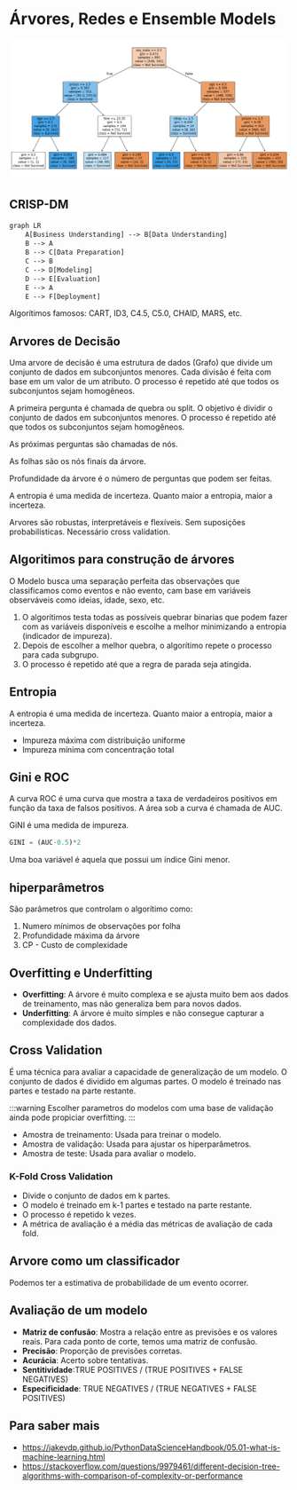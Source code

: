 # Árvores, Redes e Ensemble Models

![Arvore](./images/arvore.png)

## CRISP-DM

```mermaid
graph LR
    A[Business Understanding] --> B[Data Understanding]
    B --> A
    B --> C[Data Preparation]
    C --> B
    C --> D[Modeling]
    D --> E[Evaluation]
    E --> A
    E --> F[Deployment]
```

Algorítimos famosos: CART, ID3, C4.5, C5.0, CHAID, MARS, etc.

## Arvores de Decisão

Uma arvore de decisão é uma estrutura de dados (Grafo) que divide um conjunto de dados em subconjuntos menores. Cada divisão é feita com base em um valor de um atributo. O processo é repetido até que todos os subconjuntos sejam homogêneos.

A primeira pergunta é chamada de quebra ou split. O objetivo é dividir o conjunto de dados em subconjuntos menores. O processo é repetido até que todos os subconjuntos sejam homogêneos.

As próximas perguntas são chamadas de nós. 

As folhas são os nós finais da árvore.

Profundidade da árvore é o número de perguntas que podem ser feitas.

A entropia é uma medida de incerteza. Quanto maior a entropia, maior a incerteza.

Arvores são robustas, interpretáveis e flexíveis. Sem suposições probabilísticas. Necessário cross validation.

## Algoritimos para construção de árvores

O Modelo busca uma separação perfeita das observações que classificamos como eventos e não evento, cam base em variáveis observáveis como ideias, idade, sexo, etc.

1. O algorítimos testa todas as possíveis quebrar binarias que podem fazer com as variáveis disponíveis e escolhe a melhor minimizando a entropia (indicador de impureza).
2. Depois de escolher a melhor quebra, o algorítimo repete o processo para cada subgrupo. 
3. O processo é repetido até que a regra de parada seja atingida.

## Entropia

A entropia é uma medida de incerteza. Quanto maior a entropia, maior a incerteza.

- Impureza máxima com distribuição uniforme
- Impureza mínima com concentração total

## Gini e ROC

A curva ROC é uma curva que mostra a taxa de verdadeiros positivos em função da taxa de falsos positivos. A área sob a curva é chamada de AUC.

GiNI é uma medida de impureza.

```python
GINI = (AUC-0.5)*2
```

Uma boa variável é aquela que possui um índice Gini menor.

## hiperparâmetros

São parâmetros que controlam o algorítimo como:

1. Numero mínimos de observações por folha
2. Profundidade máxima da árvore
3. CP - Custo de complexidade

## Overfitting e Underfitting

- **Overfitting**: A árvore é muito complexa e se ajusta muito bem aos dados de treinamento, mas não generaliza bem para novos dados.
- **Underfitting**: A árvore é muito simples e não consegue capturar a complexidade dos dados.


## Cross Validation

É uma técnica para avaliar a capacidade de generalização de um modelo. O conjunto de dados é dividido em algumas partes. O modelo é treinado nas partes e testado na parte restante.

:::warning
Escolher parametros do modelos com uma base de validação ainda pode propiciar overfitting.
:::

- Amostra de treinamento: Usada para treinar o modelo.
- Amostra de validação: Usada para ajustar os hiperparâmetros.
- Amostra de teste: Usada para avaliar o modelo.

### K-Fold Cross Validation

- Divide o conjunto de dados em k partes.
- O modelo é treinado em k-1 partes e testado na parte restante.
- O processo é repetido k vezes.
- A métrica de avaliação é a média das métricas de avaliação de cada fold.
 

## Arvore como um classificador

Podemos ter a estimativa de probabilidade de um evento ocorrer.

## Avaliação de um modelo

- **Matriz de confusão**: Mostra a relação entre as previsões e os valores reais. Para cada ponto de corte, temos uma matriz de confusão.
- **Precisão**: Proporção de previsões corretas.
- **Acurácia**: Acerto sobre tentativas.
- **Sentitividade**:TRUE POSITIVES / (TRUE POSITIVES + FALSE NEGATIVES)
- **Especificidade**: TRUE NEGATIVES / (TRUE NEGATIVES + FALSE POSITIVES)

## Para saber mais

- https://jakevdp.github.io/PythonDataScienceHandbook/05.01-what-is-machine-learning.html
- https://stackoverflow.com/questions/9979461/different-decision-tree-algorithms-with-comparison-of-complexity-or-performance
